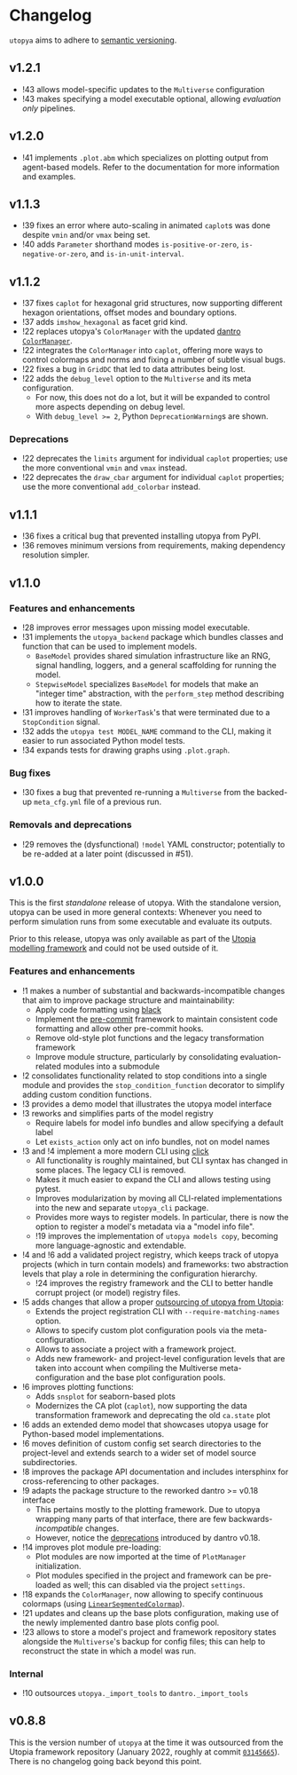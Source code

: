 # Changelog

`utopya` aims to adhere to [semantic versioning](https://semver.org/).

## v1.2.1
- !43 allows model-specific updates to the `Multiverse` configuration
- !43 makes specifying a model executable optional, allowing *evaluation only* pipelines.


## v1.2.0
- !41 implements `.plot.abm` which specializes on plotting output from agent-based models. Refer to the documentation for more information and examples.


## v1.1.3
- !39 fixes an error where auto-scaling in animated `caplot`s was done despite `vmin` and/or `vmax` being set.
- !40 adds `Parameter` shorthand modes `is-positive-or-zero`, `is-negative-or-zero`, and `is-in-unit-interval`.


## v1.1.2
- !37 fixes `caplot` for hexagonal grid structures, now supporting different hexagon orientations, offset modes and boundary options.
- !37 adds `imshow_hexagonal` as facet grid kind.
- !22 replaces utopya's `ColorManager` with the updated [dantro `ColorManager`](https://dantro.readthedocs.io/en/latest/plotting/color_mngr.html).
- !22 integrates the `ColorManager` into `caplot`, offering more ways to control colormaps and norms and fixing a number of subtle visual bugs.
- !22 fixes a bug in `GridDC` that led to data attributes being lost.
- !22 adds the `debug_level` option to the `Multiverse` and its meta configuration.
    - For now, this does not do a lot, but it will be expanded to control more aspects depending on debug level.
    - With `debug_level >= 2`, Python `DeprecationWarning`s are shown.

### Deprecations
- !22 deprecates the `limits` argument for individual `caplot` properties; use the more conventional `vmin` and `vmax` instead.
- !22 deprecates the `draw_cbar` argument for individual `caplot` properties; use the more conventional `add_colorbar` instead.


## v1.1.1
- !36 fixes a critical bug that prevented installing utopya from PyPI.
- !36 removes minimum versions from requirements, making dependency resolution simpler.


## v1.1.0
### Features and enhancements
- !28 improves error messages upon missing model executable.
- !31 implements the `utopya_backend` package which bundles classes and function that can be used to implement models.
    - `BaseModel` provides shared simulation infrastructure like an RNG, signal handling, loggers, and a general scaffolding for running the model.
    - `StepwiseModel` specializes `BaseModel` for models that make an "integer time" abstraction, with the `perform_step` method describing how to iterate the state.
- !31 improves handling of `WorkerTask`'s that were terminated due to a `StopCondition` signal.
- !32 adds the `utopya test MODEL_NAME` command to the CLI, making it easier to run associated Python model tests.
- !34 expands tests for drawing graphs using `.plot.graph`.

### Bug fixes
- !30 fixes a bug that prevented re-running a `Multiverse` from the backed-up `meta_cfg.yml` file of a previous run.

### Removals and deprecations
- !29 removes the (dysfunctional) `!model` YAML constructor; potentially to be re-added at a later point (discussed in #51).



## v1.0.0
This is the first *standalone* release of utopya.
With the standalone version, utopya can be used in more general contexts: Whenever you need to perform simulation runs from some executable and evaluate its outputs.

Prior to this release, utopya was only available as part of the [Utopia modelling framework](https://gitlab.com/utopia-project/utopia) and could not be used outside of it.

### Features and enhancements
- !1 makes a number of substantial and backwards-incompatible changes that aim to improve package structure and maintainability:
    - Apply code formatting using [black](https://github.com/psf/black)
    - Implement the [pre-commit](https://pre-commit.com) framework to maintain consistent code formatting and allow other pre-commit hooks.
    - Remove old-style plot functions and the legacy transformation framework
    - Improve module structure, particularly by consolidating evaluation-related modules into a submodule
- !2 consolidates functionality related to stop conditions into a single module and provides the `stop_condition_function` decorator to simplify adding custom condition functions.
- !3 provides a demo model that illustrates the utopya model interface
- !3 reworks and simplifies parts of the model registry
    - Require labels for model info bundles and allow specifying a default label
    - Let `exists_action` only act on info bundles, not on model names
- !3 and !4 implement a more modern CLI using [click](https://click.palletsprojects.com/)
    - All functionality is roughly maintained, but CLI syntax has changed in some places.
      The legacy CLI is removed.
    - Makes it much easier to expand the CLI and allows testing using pytest.
    - Improves modularization by moving all CLI-related implementations into the new and separate `utopya_cli` package.
    - Provides more ways to register models. In particular, there is now the option to register a model's metadata via a "model info file".
    - !19 improves the implementation of `utopya models copy`, becoming more language-agnostic and extendable.
- !4 and !6 add a validated project registry, which keeps track of utopya projects (which in turn contain models) and frameworks: two abstraction levels that play a role in determining the configuration hierarchy.
    - !24 improves the registry framework and the CLI to better handle corrupt project (or model) registry files.
- !5 adds changes that allow a proper [outsourcing of utopya from Utopia](https://gitlab.com/utopia-project/utopia/-/merge_requests/277):
    - Extends the project registration CLI with `--require-matching-names` option.
    - Allows to specify custom plot configuration pools via the meta-configuration.
    - Allows to associate a project with a framework project.
    - Adds new framework- and project-level configuration levels that are taken into account when compiling the Multiverse meta-configuration and the base plot configuration pools.
- !6 improves plotting functions:
    - Adds `snsplot` for seaborn-based plots
    - Modernizes the CA plot (`caplot`), now supporting the data transformation framework and deprecating the old `ca.state` plot
- !6 adds an extended demo model that showcases utopya usage for Python-based model implementations.
- !6 moves definition of custom config set search directories to the project-level and extends search to a wider set of model source subdirectories.
- !8 improves the package API documentation and includes intersphinx for cross-referencing to other packages.
- !9 adapts the package structure to the reworked dantro >= v0.18 interface
    - This pertains mostly to the plotting framework. Due to utopya wrapping many parts of that interface, there are few backwards-*incompatible* changes.
    - However, notice the [deprecations](https://gitlab.com/utopia-project/dantro/-/blob/master/CHANGELOG.md#v0180) introduced by dantro v0.18.
- !14 improves plot module pre-loading:
    - Plot modules are now imported at the time of `PlotManager` initialization.
    - Plot modules specified in the project and framework can be pre-loaded as well; this can disabled via the project `settings`.
- !18 expands the `ColorManager`, now allowing to specify continuous colormaps (using [`LinearSegmentedColormap`](https://matplotlib.org/stable/api/_as_gen/matplotlib.colors.LinearSegmentedColormap.html)).
- !21 updates and cleans up the base plots configuration, making use of the newly implemented dantro base plots config pool.
- !23 allows to store a model's project and framework repository states alongside the `Multiverse`'s backup for config files; this can help to reconstruct the state in which a model was run.

### Internal
- !10 outsources `utopya._import_tools` to `dantro._import_tools`




## v0.8.8
This is the version number of `utopya` at the time it was outsourced from the Utopia framework repository (January 2022, roughly at commit [`03145665`](https://gitlab.com/utopia-project/utopia/-/commit/03145665dc86f223cbd156b98f4c5dc631abc85b)).
There is no changelog going back beyond this point.
